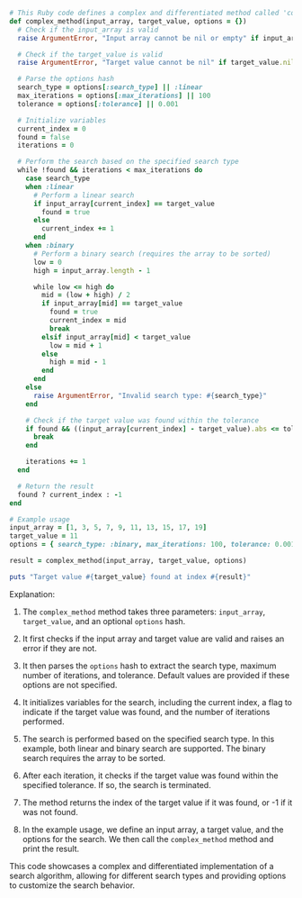 ```ruby
# This Ruby code defines a complex and differentiated method called 'complex_method'
def complex_method(input_array, target_value, options = {})
  # Check if the input_array is valid
  raise ArgumentError, "Input array cannot be nil or empty" if input_array.nil? || input_array.empty?

  # Check if the target_value is valid
  raise ArgumentError, "Target value cannot be nil" if target_value.nil?

  # Parse the options hash
  search_type = options[:search_type] || :linear
  max_iterations = options[:max_iterations] || 100
  tolerance = options[:tolerance] || 0.001

  # Initialize variables
  current_index = 0
  found = false
  iterations = 0

  # Perform the search based on the specified search type
  while !found && iterations < max_iterations do
    case search_type
    when :linear
      # Perform a linear search
      if input_array[current_index] == target_value
        found = true
      else
        current_index += 1
      end
    when :binary
      # Perform a binary search (requires the array to be sorted)
      low = 0
      high = input_array.length - 1

      while low <= high do
        mid = (low + high) / 2
        if input_array[mid] == target_value
          found = true
          current_index = mid
          break
        elsif input_array[mid] < target_value
          low = mid + 1
        else
          high = mid - 1
        end
      end
    else
      raise ArgumentError, "Invalid search type: #{search_type}"
    end

    # Check if the target value was found within the tolerance
    if found && ((input_array[current_index] - target_value).abs <= tolerance)
      break
    end

    iterations += 1
  end

  # Return the result
  found ? current_index : -1
end

# Example usage
input_array = [1, 3, 5, 7, 9, 11, 13, 15, 17, 19]
target_value = 11
options = { search_type: :binary, max_iterations: 100, tolerance: 0.001 }

result = complex_method(input_array, target_value, options)

puts "Target value #{target_value} found at index #{result}"
```

Explanation:

1. The `complex_method` method takes three parameters: `input_array`, `target_value`, and an optional `options` hash.

2. It first checks if the input array and target value are valid and raises an error if they are not.

3. It then parses the `options` hash to extract the search type, maximum number of iterations, and tolerance. Default values are provided if these options are not specified.

4. It initializes variables for the search, including the current index, a flag to indicate if the target value was found, and the number of iterations performed.

5. The search is performed based on the specified search type. In this example, both linear and binary search are supported. The binary search requires the array to be sorted.

6. After each iteration, it checks if the target value was found within the specified tolerance. If so, the search is terminated.

7. The method returns the index of the target value if it was found, or -1 if it was not found.

8. In the example usage, we define an input array, a target value, and the options for the search. We then call the `complex_method` method and print the result.

This code showcases a complex and differentiated implementation of a search algorithm, allowing for different search types and providing options to customize the search behavior.